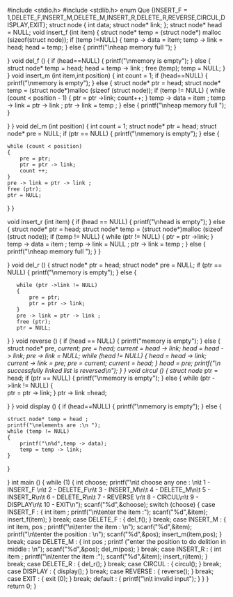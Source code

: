 #include <stdio.h>
#include <stdlib.h>
enum Que {INSERT_F = 1,DELETE_F,INSERT_M,DELETE_M,INSERT_R,DELETE_R,REVERSE,CIRCUL,DISPLAY,EXIT};
struct node
{
	int data;
	struct node* link; 
};
struct node* head = NULL;
void insert_f (int item)
{
	struct node* temp = (struct node*) malloc (sizeof(struct node));
	if (temp !=NULL)
	{
		temp -> data = item;
		temp -> link = head;
		head = temp;
	}
	else
	{
		printf("\nheap memory full ");
	}

}
void del_f ()
{
   if (head==NULL)
   {
      printf("\nmemory is empty");
   }
   else
   {
	struct node* temp = head;
	head = temp -> link ;
	free (temp);
	temp = NULL; 
   }
}
void insert_m (int item,int position)
{
   int count = 1;
   if (head==NULL)
   {
      printf("\nmemory is empty");
   }
   else
   {
	   struct node* ptr = head;
	   struct node* temp = (struct node*)malloc (sizeof (struct node));
	      if (temp != NULL)
            {
		         while (count < position - 1)
		            {
			            ptr = ptr ->link;
			            count++;
		            }
		            temp -> data = item ;
		            temp -> link = ptr -> link ;
		            ptr  -> link = temp ;
         	}
	      else
	         {
		         printf("\nheap memory full ");
	         }
   	
   }
}
void del_m (int position)
{
   int count = 1;
  	struct node* ptr = head;
	struct node* pre = NULL;
   if (ptr == NULL)
   {
      printf("\nmemory is empty");
   }
   else
   {
	
	while (count < position)
	{
		pre = ptr;
		ptr = ptr -> link;
		count ++;
	}
	pre -> link = ptr -> link ;
	free (ptr);
	ptr = NULL; 
   }
}

void insert_r (int item)
{
   if (head == NULL)
   {
      printf("\nhead is empty");
   }
   else
   {
	   struct node* ptr = head;
	   struct node* temp = (struct node*)malloc (sizeof (struct node));
	      if (temp != NULL)
            {
		         while (ptr != NULL)
		            {
			            ptr = ptr ->link;
		            }
		            temp -> data = item ;
		            temp -> link = NULL ;
		            ptr  -> link = temp ;
         	}
	      else
	         {
		         printf("\nheap memory full ");
	         }
   }	
   
}
void del_r ()
{
  	struct node* ptr = head;
	struct node* pre = NULL;
   if (ptr == NULL)
   {
      printf("\nmemory is empty");
   }
   else
   {
      
	   while (ptr ->link != NULL)
	   {
		   pre = ptr;
		   ptr = ptr -> link;
	   }
	   pre -> link = ptr -> link ;
	   free (ptr);
	   ptr = NULL; 
   }
}
void reverse ()
{
   if (head == NULL)
   {
      printf("memory is empty");
   }
   else 
   {
   struct node* pre, *current;
   pre = head;
   current = head -> link;
   head = head -> link;
   pre -> link = NULL;
   while (head != NULL)
   {
      head = head -> link;
      current -> link = pre;
      pre = current;
      current = head;
   }
   head = pre;
   printf("\n successfully linked list is reversed\n");
   }
}
void circul ()
{
  	struct node* ptr = head;
   if (ptr == NULL)
   {
      printf("\nmemory is empty");
   }
   else
   {
	   while (ptr ->link != NULL)
	   {   
		   ptr = ptr -> link;
	   }
	   ptr -> link =head;
	   
   }
}
void display ()
{
   if (head==NULL)
   {
      printf("\nmemory is empty");
   }
   else
   {
      
	struct node* temp = head ;
	printf("\nelements are :\n ");
	while (temp != NULL)
	{
		printf("\n%d",temp -> data);
		temp = temp -> link;
	}
   }
	
}
int main ()
{
   while (1)
   {
	int choose;
	printf("\n\t choose any one : \n\t 1 - INSERT_F \n\t 2 - DELETE_F\n\t 3 - INSERT_M\n\t 4 - DELETE_M\n\t 5 - INSERT_R\n\t 6 - DELETE_R\n\t 7 - REVERSE \n\t 8 - CIRCUL\n\t 9 - DISPLAY\n\t 10 - EXIT\n");
	scanf("%d",&choose);
	switch (choose)
	{
	case INSERT_F :
		{
			int item ;
			printf("\n\tenter the item :");
			scanf("%d",&item);
			insert_f(item);
		}
	break;
	case DELETE_F :
		{
			del_f();
		}
	break;
	case INSERT_M :
		{
			int item, pos ;
			printf("\n\tenter the item : \n");
			scanf("%d",&item);
			printf("\n\tenter the position : \n");
			scanf("%d",&pos);
			insert_m(item,pos);
		}
	break;
	case DELETE_M :
		{
		   int pos ;
		   printf ("enter the position to do delition in middle : \n");
		   scanf("%d",&pos);
			del_m(pos);
		}
	break;
	case INSERT_R :
		{
			int item ;
			printf("\n\tenter the item :");
			scanf("%d",&item);
			insert_r(item);
		}
	break;
	case DELETE_R :
		{
			del_r();
		}
	break;
	case CIRCUL :
		{
			circul();
		}
	break;
	case DISPLAY :
		{
			display();
		}
	break;
	case REVERSE :
		{
			reverse();
		}
	break;
        case EXIT :
         	{
			exit (0);
         	}
	break;
        default :
         	{
            		printf("\n\t invalid input");
         	}
	   }
   }
	return 0;
}









